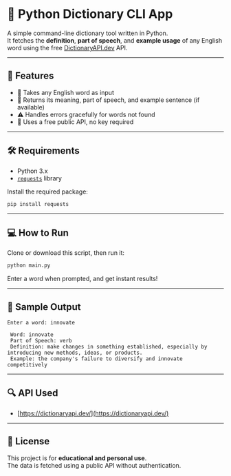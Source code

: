 # 📘 Python Dictionary CLI App

A simple command-line dictionary tool written in Python.  
It fetches the **definition**, **part of speech**, and **example usage** of any English word using the free [DictionaryAPI.dev](https://dictionaryapi.dev) API.

---

## 🚀 Features

- 📝 Takes any English word as input  
- 📖 Returns its meaning, part of speech, and example sentence (if available)  
- ⚠️ Handles errors gracefully for words not found  
- 🔗 Uses a free public API, no key required  

---

## 🛠️ Requirements

- Python 3.x  
- [`requests`](https://pypi.org/project/requests/) library

Install the required package:

```bash
pip install requests
```

---

## 💻 How to Run

Clone or download this script, then run it:

```bash
python main.py
```

Enter a word when prompted, and get instant results!

---

## 🧠 Sample Output

```
Enter a word: innovate

 Word: innovate
 Part of Speech: verb
 Definition: make changes in something established, especially by introducing new methods, ideas, or products.
 Example: the company's failure to diversify and innovate competitively
```

---

## 🔍 API Used

- [https://dictionaryapi.dev/](https://dictionaryapi.dev/)

---

## 📝 License

This project is for **educational and personal use**.  
The data is fetched using a public API without authentication.
